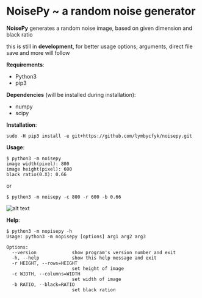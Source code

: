 # NoisePy ~ a random noise generator ####

__NoisePy__ generates a random noise image, based on given dimension  and 
black ratio

this is still in **development**, for better usage options, arguments, direct file save and more will follow

__Requirements__:

+ Python3
+ pip3

__Dependencies__ (will be installed during installation):
+ numpy
+ scipy

__Installation__:

    sudo -H pip3 install -e git+https://github.com/lymbycfyk/noisepy.git

__Usage__:

    $ python3 -m noisepy
    image width(pixel): 800
    image height(pixel): 600
    black ratio(0.X): 0.66

or

    $ python3 -m noisepy -c 800 -r 600 -b 0.66

![alt text][example_image]

__Help__:

    $ python3 -m nopisepy -h
    Usage: python3 -m nopisepy [options] arg1 arg2 arg3

    Options:
      --version             show program's version number and exit
      -h, --help            show this help message and exit
      -r HEIGHT, --rows=HEIGHT
                            set height of image
      -c WIDTH, --columns=WIDTH
                            set width of image
      -b RATIO, --black=RATIO
                            set black ration


[example_image]: https://github.com/lymbycfyk/noisepy/blob/master/exmpl.png "noise example"
